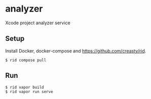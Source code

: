 analyzer
========

Xcode project analyzer service


Setup
-----

Install Docker, docker-compose and https://github.com/creasty/rid.

```sh-session
$ rid compose pull
```


Run
---

```sh-session
$ rid vapor build
$ rid vapor run serve
```
